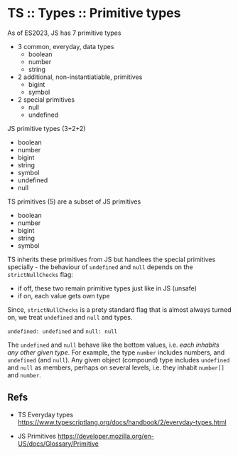 # TS :: Types :: Primitive types

As of ES2023, JS has 7 primitive types
- 3 common, everyday, data types
  - boolean
  - number
  - string
- 2 additional, non-instantiatiable, primitives
  - bigint
  - symbol
- 2 special primitives
  - null
  - undefined


JS primitive types (3+2+2)
- boolean
- number
- bigint
- string
- symbol
- undefined
- null

TS primitives (5) are a subset of JS primitives
- boolean
- number
- bigint
- string
- symbol

TS inherits these primitives from JS but handlees the special primitives specially - the behaviour of `undefined` and `null` depends on the `strictNullChecks` flag:
- if off, these two remain primitive types just like in JS (unsafe)
- if on, each value gets own type

Since, `strictNullChecks` is a prety standard flag that is almost always turned on, we treat `undefined` and `null` and types.

`undefined: undefined` and `null: null`

The `undefined` and `null` behave like the bottom values, i.e. *each inhabits any other given type*. For example, the type `number` includes numbers, and `undefined` (and `null`). Any given object (compound) type includes `undefined` and `null` as members, perhaps on several levels, i.e. they inhabit `number[]` and `number`.


## Refs

* TS Everyday types
https://www.typescriptlang.org/docs/handbook/2/everyday-types.html

* JS Primitives
https://developer.mozilla.org/en-US/docs/Glossary/Primitive
